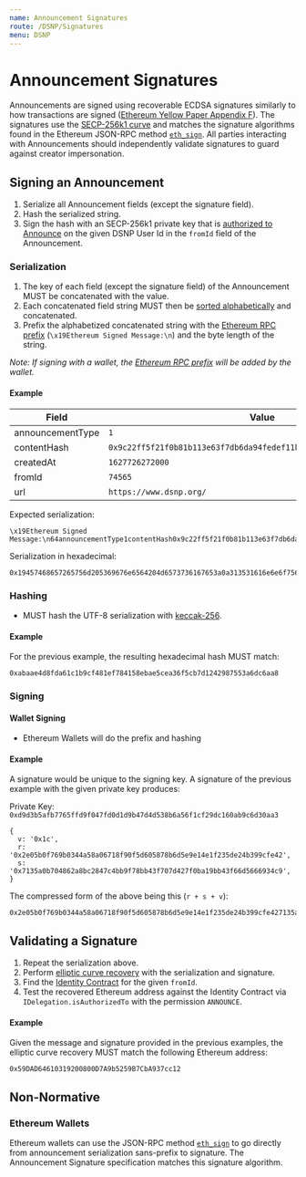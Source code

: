```yaml
---
name: Announcement Signatures
route: /DSNP/Signatures
menu: DSNP
---
```


# Announcement Signatures

Announcements are signed using recoverable ECDSA signatures similarly to how transactions are signed ([Ethereum Yellow Paper Appendix F](https://ethereum.github.io/yellowpaper/paper.pdf)).
The signatures use the [SECP-256k1 curve](https://link.springer.com/chapter/10.1007%2F978-3-662-44893-9_12)
and matches the signature algorithms found in the Ethereum JSON-RPC method [`eth_sign`](https://eth.wiki/json-rpc/API#eth_sign).
All parties interacting with Announcements should independently validate signatures to guard against creator impersonation.


## Signing an Announcement

1. Serialize all Announcement fields (except the signature field).
1. Hash the serialized string.
1. Sign the hash with an SECP-256k1 private key that is [authorized to Announce](/Ethereum/Identity) on the given DSNP User Id in the `fromId` field of the Announcement.

### Serialization

1. The key of each field (except the signature field) of the Announcement MUST be concatenated with the value.
1. Each concatenated field string MUST then be [sorted alphabetically](http://www.unicode.org/reports/tr10/) and concatenated.
1. Prefix the alphabetized concatenated string with the [Ethereum RPC prefix](https://eth.wiki/json-rpc/API#eth_sign) (`\x19Ethereum Signed Message:\n`) and the byte length of the string.

*Note: If signing with a wallet, the [Ethereum RPC prefix](https://eth.wiki/json-rpc/API#eth_sign) will be added by the wallet.*

#### Example

| Field | Value |
| --- | --- |
| announcementType | `1` |
| contentHash | `0x9c22ff5f21f0b81b113e63f7db6da94fedef11b2119b4088b89664fb9a3cb658` |
| createdAt | `1627726272000` |
| fromId | `74565` |
| url | `https://www.dsnp.org/` |

Expected serialization:

```
\x19Ethereum Signed Message:\n64announcementType1contentHash0x9c22ff5f21f0b81b113e63f7db6da94fedef11b2119b4088b89664fb9a3cb658createdAt1627726272000fromId74565urlhttps://www.dsnp.org/
```

Serialization in hexadecimal:

```
0x19457468657265756d205369676e6564204d6573736167653a0a313531616e6e6f756e63656d656e745479706531636f6e74656e74486173683078396332326666356632316630623831623131336536336637646236646139346665646566313162323131396234303838623839363634666239613363623635386372656174656441743136323737323632373230303066726f6d4964373435363575726c68747470733a2f2f7777772e64736e702e6f72672f
```

### Hashing

- MUST hash the UTF-8 serialization with [keccak-256](https://keccak.team/files/Keccak-submission-3.pdf).

#### Example

For the previous example, the resulting hexadecimal hash MUST match:

```
0xabaae4d8fda61c1b9cf481ef784158ebae5cea36f5cb7d1242987553a6dc6aa8
```


### Signing

#### Wallet Signing

- Ethereum Wallets will do the prefix and hashing

#### Example

A signature would be unique to the signing key.
A signature of the previous example with the given private key produces:

Private Key: `0xd9d3b5afb7765ffd9f047fd0d1d9b47d4d538b6a56f1cf29dc160ab9c6d30aa3`

```
{
  v: '0x1c',
  r: '0x2e05b0f769b0344a58a06718f90f5d605878b6d5e9e14e1f235de24b399cfe42',
  s: '0x7135a0b704862a8bc2847c4bb9f78bb43f707d427f0ba19bb43f66d5666934c9',
}
```

The compressed form of the above being this (`r + s + v`):

```
0x2e05b0f769b0344a58a06718f90f5d605878b6d5e9e14e1f235de24b399cfe427135a0b704862a8bc2847c4bb9f78bb43f707d427f0ba19bb43f66d5666934c91c
```

## Validating a Signature

1. Repeat the serialization above.
1. Perform [elliptic curve recovery](https://web.archive.org/web/20170921160141/http://cs.ucsb.edu/~koc/ccs130h/notes/ecdsa-cert.pdf) with the serialization and signature.
1. Find the [Identity Contract](/Ethereum/Identity) for the given `fromId`.
1. Test the recovered Ethereum address against the Identity Contract via `IDelegation.isAuthorizedTo` with the permission `ANNOUNCE`.

#### Example

Given the message and signature provided in the previous examples, the elliptic curve recovery MUST match the following Ethereum address:

```
0x59DAD64610319200800D7A9b5259B7CbA937cc12
```

## Non-Normative

### Ethereum Wallets

Ethereum wallets can use the JSON-RPC method [`eth_sign`](https://eth.wiki/json-rpc/API#eth_sign)
to go directly from announcement serialization sans-prefix to signature.
The Announcement Signature specification matches this signature algorithm.
